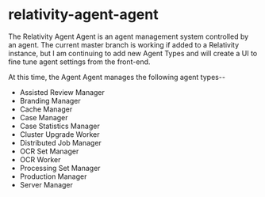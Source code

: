 # relativity-agent-agent
The Relativity Agent Agent is an agent management system controlled by an agent. The current master branch is working if added to a Relativity instance, but I am continuing to add new Agent Types and will create a UI to fine tune agent settings from the front-end.

At this time, the Agent Agent manages the following agent types--
- Assisted Review Manager 
- Branding Manager 
- Cache Manager
- Case Manager
- Case Statistics Manager
- Cluster Upgrade Worker
- Distributed Job Manager
- OCR Set Manager
- OCR Worker
- Processing Set Manager
- Production Manager
- Server Manager
